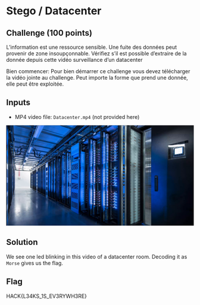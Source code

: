 # Stego / Datacenter

## Challenge (100 points)
L’information est une ressource sensible. Une fuite des données peut provenir de zone insoupçonnable. Vérifiez s’il est possible d’extraire de la donnée depuis cette vidéo surveillance d’un datacenter

Bien commencer: Pour bien démarrer ce challenge vous devez télécharger la vidéo jointe au challenge.
Peut importe la forme que prend une donnée, elle peut être exploitée.

## Inputs
- MP4 video file: `Datacenter.mp4` (not provided here)

![datacenter.png](./datacenter.png)

## Solution

We see one led blinking in this video of a datacenter room. Decoding it as `Morse` gives us the flag.

## Flag
HACK{L34KS_1S_EV3RYWH3RE}

